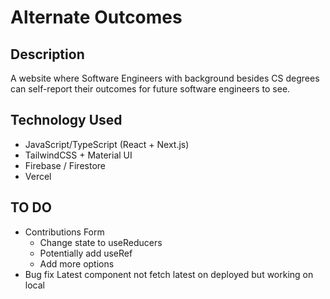 # Alternate Outcomes

## Description
A website where Software Engineers with background besides CS degrees can self-report their outcomes for future software engineers to see.

## Technology Used
- JavaScript/TypeScript (React + Next.js)
- TailwindCSS + Material UI
- Firebase / Firestore
- Vercel

## TO DO

- Contributions Form
    - Change state to useReducers
    - Potentially add useRef
    - Add more options
- Bug fix Latest component not fetch latest on deployed but working on local